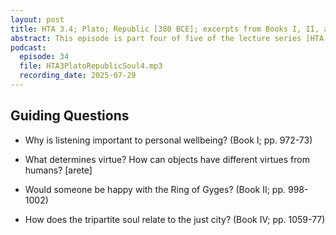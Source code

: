 ```yaml
---
layout: post
title: HTA 3.4; Plato; Republic [380 BCE]; excerpts from Books I, II, and IV
abstract: This episode is part four of five of the lecture series [HTA 3] on Plato's Republic, excerpts from Books I, II, and IV.
podcast:
  episode: 34
  file: HTA3PlatoRepublicSoul4.mp3
  recording_date: 2025-07-29
---
```


## Guiding Questions

* Why is listening important to personal wellbeing? (Book I; pp. 972-73)

* What determines virtue? How can objects have different virtues from humans? [arete]

* Would someone be happy with the Ring of Gyges? (Book II; pp. 998-1002)

* How does the tripartite soul relate to the just city? (Book IV; pp. 1059-77)
